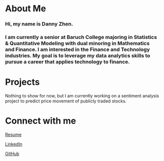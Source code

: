 # About Me
### Hi, my name is Danny Zhen.
### I am currently a senior at Baruch College majoring in Statistics & Quantitative Modeling with dual minoring in Mathematics and Finance. I am interested in the Finance and Technology industries. My goal is to leverage my data analytics skills to pursue a career that applies technology to finance. 

# Projects
Nothing to show for now, but I am currently working on a sentiment analysis project to predict price movement of publicly traded stocks.

# Connect with me
[Resume](http://dannyzhen2000.github.io/Resume.pdf)

[LinkedIn](https://www.linkedin.com/in/dannyzhen/)

[GitHub](https://github.com/dannyzhen2000)

